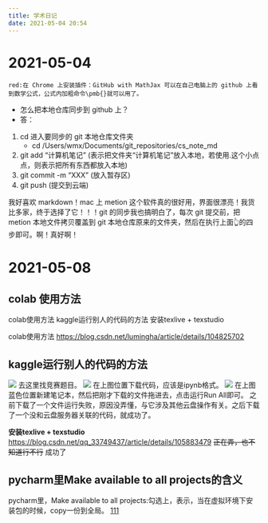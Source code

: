 ```yaml
---
title: 学术日记
date: 2021-05-04 20:54
---
```


# 2021-05-04
`red:在 Chrome 上安装插件：GitHub with MathJax 可以在自己电脑上的 github 上看到数学公式，公式内加粗命令\pmb{}就可以用了。`
- 怎么把本地仓库同步到 github 上？
- 答：
1. cd 进入要同步的 git 本地仓库文件夹
    - cd /Users/wmx/Documents/git_repositories/cs_note_md
2. git add “计算机笔记” (表示把文件夹“计算机笔记”放入本地，若使用.这个小点点，则表示把所有东西都放入本地)
3. git commit  -m “XXX” (放入暂存区)
4. git push (提交到云端)

我好喜欢 markdown！mac 上 metion 这个软件真的很好用，界面很漂亮！我货比多家，终于选择了它！！！git 的同步我也搞明白了，每次 git 提交前，把 metion 本地文件拷贝覆盖到 git 本地仓库原来的文件夹，然后在执行上面👆的四步即可。啊！真好啊！

# 2021-05-08
## colab 使用方法
colab使用方法
kaggle运行别人的代码的方法
安装texlive + texstudio

colab使用方法
https://blog.csdn.net/lumingha/article/details/104825702

## kaggle运行别人的代码的方法
![](./_image/2021-05-08/截图.png)
去这里找竞赛题目。
![](./_image/2021-05-08/截图-2.png)
在上图位置下载代码，应该是ipynb格式。
![](./_image/2021-05-08/截图2.png)
在上图蓝色位置新建笔记本，然后把刚才下载的文件拖进去，点击运行Run All即可。
之前下载了一个文件运行失败，原因没弄懂，与它涉及其他云盘操作有关。之后下载了一个没和云盘服务器关联的代码，就成功了。

**安装texlive + texstudio**
https://blog.csdn.net/qq_33749437/article/details/105883479
~~正在弄，也不知道行不行~~
成功了

## pycharm里Make available to all projects的含义
pycharm里，Make available to all projects:勾选上，表示，当在虚拟环境下安装包的时候，copy一份到全局。
[111](./_attachment/2021-05-08/111)
